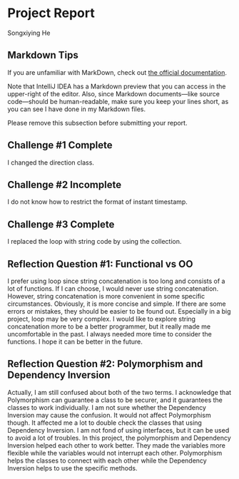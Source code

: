 # Project Report

Songxiying He

## Markdown Tips

If you are unfamiliar with MarkDown, check out 
[the official documentation](https://guides.github.com/features/mastering-markdown/).

Note that IntelliJ IDEA has a Markdown preview that you can access in 
the upper-right of the editor. Also, since Markdown documents&mdash;like
source code&mdash;should be human-readable, make sure you keep your lines
short, as you can see I have done in my Markdown files.

Please remove this subsection before submitting your report. 

## Challenge #1 Complete

I changed the direction class.

## Challenge #2 Incomplete

I do not know how to restrict the format of instant timestamp.

## Challenge #3 Complete

I replaced the loop with string code by using the collection.

## Reflection Question #1: Functional vs OO

I prefer using loop since string concatenation is too long and consists of a lot of functions.
If I can choose, I would never use string concatenation. However, string concatenation is more
convenient in some specific circumstances. Obviously, it is more concise and simple. If there
are some errors or mistakes, they should be easier to be found out. Especially in a big project,
loop may be very complex.
I would like to explore string concatenation more to be a better programmer, but it really made
me uncomfortable in the past. I always needed more time to consider the functions. I hope it can
be better in the future.

## Reflection Question #2: Polymorphism and Dependency Inversion

Actually, I am still confused about both of the two terms. I acknowledge that
Polymorphism can guarantee a class to be securer, and it guarantees the classes
to work individually. I am not sure whether the Dependency Inversion may cause 
the confusion. It would not affect Polymorphism though. It affected me a lot to
double check the classes that using Dependency Inversion.
I am not fond of using interfaces, but it can be used to avoid a lot of troubles. 
In this project, the polymorphism and Dependency Inversion helped each other to 
work better. They made the variables more flexible while the variables would not 
interrupt each other. Polymorphism helps the classes to connect with each other while the 
Dependency Inversion helps to use the specific methods.

